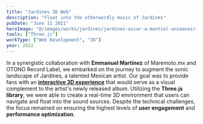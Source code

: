 ```yaml
---
title: "Jardines 3D Web"
description: "Float into the otherwordly music of Jardines"
pubDate: "June 11 2021"
heroImage: "@/images/works/jardines/jardines-oscar-a-montiel-animanoir-maremoto.png"
tools: ["Three.js"]
workType: ["Web Development", "3D"]
year: 2022
---
```


In a synergistic collaboration with **Emmanuel Martínez** of Maremoto.mx and OTONO Record Label, we embarked on the journey to augment the sonic landscape of Jardines, a talented Mexican artist. Our goal was to provide fans with an [**interactive 3D experience**](https://maremoto.mx/) that would serve as a visual complement to the artist's newly released album. Utilizing the **Three.js library**, we were able to create a real-time 3D environment that users can navigate and float into the sound sources. Despite the technical challenges, the focus remained on ensuring the highest levels of **user engagement** and **performance optimization**.
